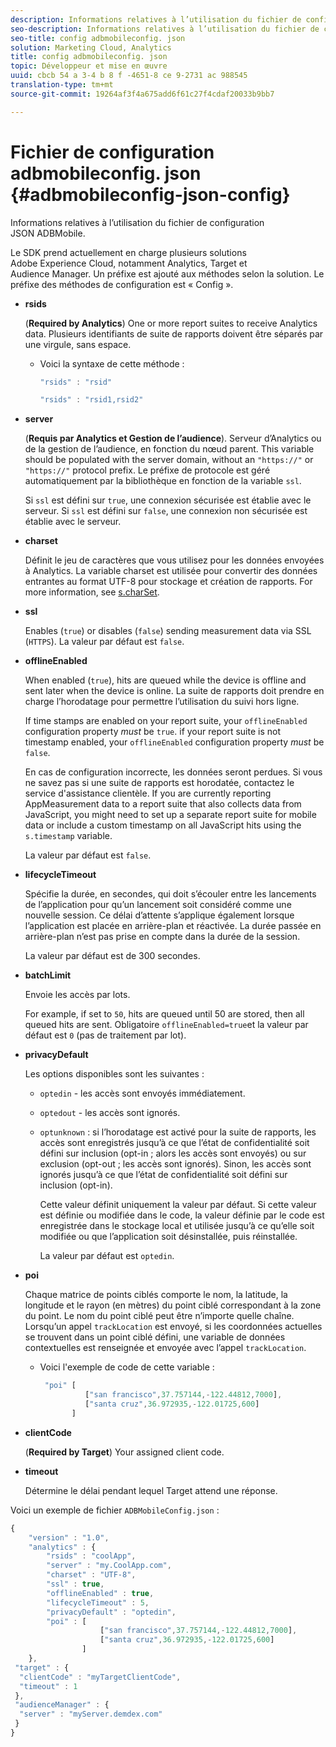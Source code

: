 ```yaml
---
description: Informations relatives à l’utilisation du fichier de configuration JSON ADBMobile.
seo-description: Informations relatives à l’utilisation du fichier de configuration JSON ADBMobile.
seo-title: config adbmobileconfig. json
solution: Marketing Cloud, Analytics
title: config adbmobileconfig. json
topic: Développeur et mise en œuvre
uuid: cbcb 54 a 3-4 b 8 f -4651-8 ce 9-2731 ac 988545
translation-type: tm+mt
source-git-commit: 19264af3f4a675add6f61c27f4cdaf20033b9bb7

---
```



# Fichier de configuration adbmobileconfig. json {#adbmobileconfig-json-config}

Informations relatives à l’utilisation du fichier de configuration JSON ADBMobile.

Le SDK prend actuellement en charge plusieurs solutions Adobe Experience Cloud, notamment Analytics, Target et Audience Manager. Un préfixe est ajouté aux méthodes selon la solution. Le préfixe des méthodes de configuration est « Config ».

* **rsids**

   (**Required by Analytics**) One or more report suites to receive Analytics data. Plusieurs identifiants de suite de rapports doivent être séparés par une virgule, sans espace.

   * Voici la syntaxe de cette méthode :

      ```js
      "rsids" : "rsid"
      ```

      ```js
      "rsids" : "rsid1,rsid2"
      ```

* **server**

   (**Requis par Analytics et Gestion de l’audience**). Serveur d’Analytics ou de la gestion de l’audience, en fonction du nœud parent. This variable should be populated with the server domain, without an `"https://"` or `"https://"` protocol prefix. Le préfixe de protocole est géré automatiquement par la bibliothèque en fonction de la variable `ssl`.

   Si `ssl` est défini sur `true`, une connexion sécurisée est établie avec le serveur. Si `ssl` est défini sur `false`, une connexion non sécurisée est établie avec le serveur.

* **charset**

   Définit le jeu de caractères que vous utilisez pour les données envoyées à Analytics. La variable charset est utilisée pour convertir des données entrantes au format UTF-8 pour stockage et création de rapports. For more information, see [s.charSet](https://marketing.adobe.com/resources/help/en_US/sc/implement/charset.html).

* **ssl**

   Enables (`true`) or disables (`false`) sending measurement data via SSL (`HTTPS`). La valeur par défaut est `false`.

* **offlineEnabled**

   When enabled (`true`), hits are queued while the device is offline and sent later when the device is online. La suite de rapports doit prendre en charge l’horodatage pour permettre l’utilisation du suivi hors ligne.

   If time stamps are enabled on your report suite, your `offlineEnabled` configuration property *must* be `true`. if your report suite is not timestamp enabled, your `offlineEnabled` configuration property *must* be `false`.

   En cas de configuration incorrecte, les données seront perdues. Si vous ne savez pas si une suite de rapports est horodatée, contactez le service d'assistance clientèle. If you are currently reporting AppMeasurement data to a report suite that also collects data from JavaScript, you might need to set up a separate report suite for mobile data or include a custom timestamp on all JavaScript hits using the `s.timestamp` variable.

   La valeur par défaut est `false`.

* **lifecycleTimeout**

   Spécifie la durée, en secondes, qui doit s’écouler entre les lancements de l’application pour qu’un lancement soit considéré comme une nouvelle session. Ce délai d’attente s’applique également lorsque l’application est placée en arrière-plan et réactivée. La durée passée en arrière-plan n’est pas prise en compte dans la durée de la session.

   La valeur par défaut est de 300 secondes.

* **batchLimit**

   Envoie les accès par lots.

   For example, if set to `50`, hits are queued until 50 are stored, then all queued hits are sent. Obligatoire `offlineEnabled=true`et la valeur par défaut est `0` (pas de traitement par lot).

* **privacyDefault**

   Les options disponibles sont les suivantes :

   * `optedin` - les accès sont envoyés immédiatement.
   * `optedout` - les accès sont ignorés.
   * `optunknown` : si l’horodatage est activé pour la suite de rapports, les accès sont enregistrés jusqu’à ce que l’état de confidentialité soit défini sur inclusion (opt-in ; alors les accès sont envoyés) ou sur exclusion (opt-out ; les accès sont ignorés). Sinon, les accès sont ignorés jusqu’à ce que l’état de confidentialité soit défini sur inclusion (opt-in).

      Cette valeur définit uniquement la valeur par défaut. Si cette valeur est définie ou modifiée dans le code, la valeur définie par le code est enregistrée dans le stockage local et utilisée jusqu’à ce qu’elle soit modifiée ou que l’application soit désinstallée, puis réinstallée.

      La valeur par défaut est `optedin`.

* **poi**

   Chaque matrice de points ciblés comporte le nom, la latitude, la longitude et le rayon (en mètres) du point ciblé correspondant à la zone du point. Le nom du point ciblé peut être n’importe quelle chaîne. Lorsqu’un appel `trackLocation` est envoyé, si les coordonnées actuelles se trouvent dans un point ciblé défini, une variable de données contextuelles est renseignée et envoyée avec l’appel `trackLocation`.

   * Voici l'exemple de code de cette variable :

      ```js
       "poi" [ 
                ["san francisco",37.757144,-122.44812,7000], 
                ["santa cruz",36.972935,-122.01725,600] 
             ]
      ```

* **clientCode**

   (**Required by Target**) Your assigned client code.

* **timeout**

   Détermine le délai pendant lequel Target attend une réponse.

Voici un exemple de fichier `ADBMobileConfig.json` :

```js
{ 
    "version" : "1.0",
    "analytics" : {
        "rsids" : "coolApp",
        "server" : "my.CoolApp.com",
        "charset" : "UTF-8",
        "ssl" : true,
        "offlineEnabled" : true,
        "lifecycleTimeout" : 5,
        "privacyDefault" : "optedin",
        "poi" : [ 
                    ["san francisco",37.757144,-122.44812,7000],
                    ["santa cruz",36.972935,-122.01725,600]
                ]
    },
 "target" : {
  "clientCode" : "myTargetClientCode",
  "timeout" : 1
 },
 "audienceManager" : {
  "server" : "myServer.demdex.com"
 }
}
```
